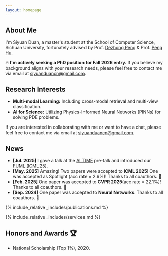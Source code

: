 ```yaml
---
layout: homepage
---
```


## About Me

I'm Siyuan Duan, a master's student at the School of Computer Science, Sichuan University, fortunately advised by Prof. [Dezhong Peng](https://cs.scu.edu.cn/info/1282/13563.htm) & Prof. [Peng Hu](https://penghu-cs.github.io).

🔥 **I'm actively seeking a PhD position for Fall 2026 entry.** If you believe my background aligns with your research needs, please feel free to contact me via email at siyuanduancn@gmail.com.

## Research Interests

- **Multi-modal Learning:** Including cross-modal retrieval and multi-view classification.
- **AI for Science:** Utilizing Physics-Informed Neural Networks (PINNs) for solving PDE problems.

If you are interested in collaborating with me or want to have a chat, please feel free to contact me via email at siyuanduancn@gmail.com.

## News 
- **[Jul. 2025]** I gave a talk at the [AI ​​TIME](https://www.aitime.cn/) pre-talk and introduced our [FUML (ICML'25)](https://github.com/siyuancncd/FUML).
- **[May. 2025]** Amazing! Two papers were accepted to **ICML 2025**! One was accepted as Spotlight (acc rate = 2.6%)! Thanks to all coauthors. 🎉
- **[Feb. 2025]** One paper was accepted to **CVPR 2025**(acc rate = 22.1%)! Thanks to all coauthors. 🎉
- **[Sep. 2024]** One paper was accepted to **Neural Networks**. Thanks to all coauthors. 🎉

{% include_relative _includes/publications.md %}

{% include_relative _includes/services.md %}

## Honors and Awards 🏆

- National Scholarship (Top 1%), 2020.
